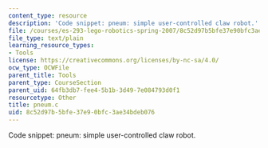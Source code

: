 ```yaml
---
content_type: resource
description: 'Code snippet: pneum: simple user-controlled claw robot.'
file: /courses/es-293-lego-robotics-spring-2007/8c52d97b5bfe37e90bfc3ae34bdeb076_pneum.c
file_type: text/plain
learning_resource_types:
- Tools
license: https://creativecommons.org/licenses/by-nc-sa/4.0/
ocw_type: OCWFile
parent_title: Tools
parent_type: CourseSection
parent_uid: 64fb3db7-fee4-5b1b-3d49-7e084793d0f1
resourcetype: Other
title: pneum.c
uid: 8c52d97b-5bfe-37e9-0bfc-3ae34bdeb076
---
```

Code snippet: pneum: simple user-controlled claw robot.